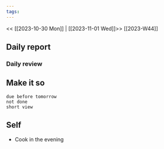 ```yaml
---
tags:
---
```

<< [[2023-10-30 Mon]] | [[2023-11-01 Wed]]>>
[[2023-W44]]

## Daily report

### Daily review
## Make it so
```tasks
due before tomorrow
not done
short view
```

## Self

- Cook in the evening